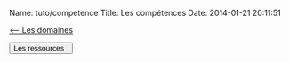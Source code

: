 Name: tuto/competence
Title: Les compétences
Date: 2014-01-21 20:11:51

[<-- Les domaines](/tuto/domaine)

[<button class="btn btn-primary pull-right" type="button">Les ressources &nbsp;<i class="fa fa-arrow-right"></i></button>](/tuto/ressource)
